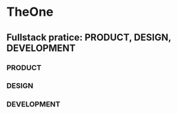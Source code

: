 # TheOne

## Fullstack pratice: PRODUCT, DESIGN, DEVELOPMENT


### PRODUCT

### DESIGN


### DEVELOPMENT
